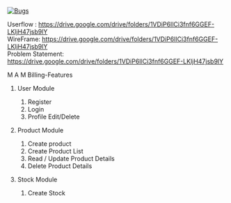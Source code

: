 [![Bugs](https://sonarcloud.io/api/project_badges/measure?project=fssa-batch3_maruthan.alagar__web_project&metric=bugs)](https://sonarcloud.io/summary/new_code?id=fssa-batch3_maruthan.alagar__web_project)


Userflow : https://drive.google.com/drive/folders/1VDiP6IlCi3fnf6GGEF-LKljH47jsb9lY  
WireFrame:  https://drive.google.com/drive/folders/1VDiP6IlCi3fnf6GGEF-LKljH47jsb9lY   
Problem Statement: https://drive.google.com/drive/folders/1VDiP6IlCi3fnf6GGEF-LKljH47jsb9lY 


M A M Billing-Features

1. User Module  
    1. Register   
    2. Login  
    3. Profile Edit/Delete  

2. Product Module
    1. Create product
    2. Create Product List
    3. Read / Update Product Details
    4. Delete Product Details  
2. Stock Module 
    1. Create Stock     
   
   
